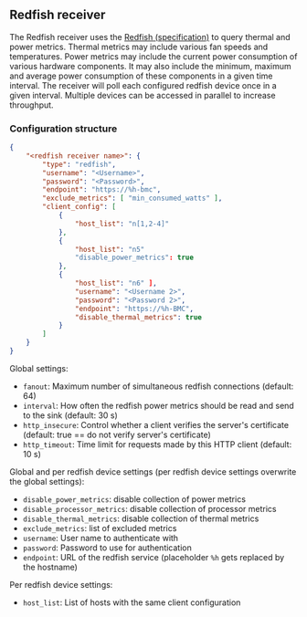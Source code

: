 ## Redfish receiver

The Redfish receiver uses the [Redfish (specification)](https://www.dmtf.org/standards/redfish) to query thermal and power metrics. Thermal metrics may include various fan speeds and temperatures. Power metrics may include the current power consumption of various hardware components. It may also include the minimum, maximum and average power consumption of these components in a given time interval. The receiver will poll each configured redfish device once in a given interval. Multiple devices can be accessed in parallel to increase throughput.

### Configuration structure

```json
{
    "<redfish receiver name>": {
        "type": "redfish",
        "username": "<Username>",
        "password": "<Password>",
        "endpoint": "https://%h-bmc",
        "exclude_metrics": [ "min_consumed_watts" ],
        "client_config": [
            {
                "host_list": "n[1,2-4]"
            },
            {
                "host_list": "n5"
                "disable_power_metrics": true
            },
            {
                "host_list": "n6" ],
                "username": "<Username 2>",
                "password": "<Password 2>",
                "endpoint": "https://%h-BMC",
                "disable_thermal_metrics": true
            }
        ]
    }
}
```

Global settings:

- `fanout`: Maximum number of simultaneous redfish connections (default: 64)
- `interval`: How often the redfish power metrics should be read and send to the sink (default: 30 s)
- `http_insecure`: Control whether a client verifies the server's certificate (default: true == do not verify server's certificate)
- `http_timeout`: Time limit for requests made by this HTTP client (default: 10 s)

Global and per redfish device settings (per redfish device settings overwrite the global settings):

- `disable_power_metrics`: disable collection of power metrics
- `disable_processor_metrics`: disable collection of processor metrics
- `disable_thermal_metrics`: disable collection of thermal metrics
- `exclude_metrics`: list of excluded metrics
- `username`: User name to authenticate with
- `password`: Password to use for authentication
- `endpoint`: URL of the redfish service (placeholder `%h` gets replaced by the hostname)

Per redfish device settings:

- `host_list`: List of hosts with the same client configuration
